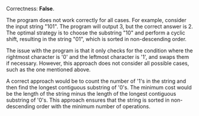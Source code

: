 Correctness: **False**.

The program does not work correctly for all cases. For example, consider the input string "101". The program will output 3, but the correct answer is 2. The optimal strategy is to choose the substring "10" and perform a cyclic shift, resulting in the string "01", which is sorted in non-descending order.

The issue with the program is that it only checks for the condition where the rightmost character is '0' and the leftmost character is '1', and swaps them if necessary. However, this approach does not consider all possible cases, such as the one mentioned above.

A correct approach would be to count the number of '1's in the string and then find the longest contiguous substring of '0's. The minimum cost would be the length of the string minus the length of the longest contiguous substring of '0's. This approach ensures that the string is sorted in non-descending order with the minimum number of operations.